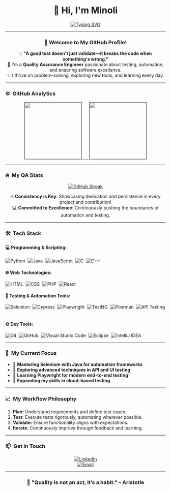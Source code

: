 <div align="center">
 
# 👋 Hi, I'm Minoli 
 
[![Typing SVG](https://readme-typing-svg.demolab.com?font=Fira+Code&pause=1000&center=true&width=435&lines=Quality+Assurance+Engineer;Passionate+About+Testing+%26+Automation;Constantly+Learning+%26+Growing)](https://git.io/typing-svg)
 
</div>
 
---
 
<div align="center">
 
### 🎉 Welcome to My GitHub Profile!
 
💡 **"A good test doesn't just validate—it breaks the code when something's wrong."**  
🚀 I'm a **Quality Assurance Engineer** passionate about testing, automation, and ensuring software excellence.  
✨ I thrive on problem-solving, exploring new tools, and learning every day.
 
</div>
 
---
 
### ⚙️ &nbsp;GitHub Analytics
 
<div align="center">
 
<a href="">
<img height="180em" src="https://github-readme-stats-eight-theta.vercel.app/api?username=Minoli24&show_icons=true&theme=algolia&include_all_commits=true&count_private=true"/>
&nbsp;&nbsp;&nbsp;&nbsp;
<img height="180em" src="https://github-readme-stats-eight-theta.vercel.app/api/top-langs/?username=Minoli24&layout=compact&langs_count=8&theme=algolia"/>
</a>
 
</div>
 
---
 
### 🔥 &nbsp;My QA Stats
 
<div align="center">

[![GitHub Streak](http://github-readme-streak-stats.herokuapp.com?user=Minoli24&theme=dark&background=000000)](https://git.io/streak-stats)  

🔥 **Consistency is Key**: Showcasing dedication and persistence in every project and contribution!  
💻 **Committed to Excellence**: Continuously pushing the boundaries of automation and testing.  

</div>

 
---
 
### 🛠 &nbsp;Tech Stack
 
#### 💻 **Programming & Scripting:**
![Python](https://img.shields.io/badge/-Python-05122A?style=flat&logo=python)&nbsp;
![Java](https://img.shields.io/badge/-Java-05122A?style=flat&logo=oracle&logoColor=FFA518)&nbsp;
![JavaScript](https://img.shields.io/badge/-JavaScript-05122A?style=flat&logo=javascript)&nbsp;
![C](https://img.shields.io/badge/-C-05122A?style=flat&logo=C&logoColor=A8B9CC)&nbsp;
![C++](https://img.shields.io/badge/-C%2B%2B-05122A?style=flat&logo=C%2B%2B&logoColor=00599C)&nbsp;
 
#### 🌐 **Web Technologies:**
![HTML](https://img.shields.io/badge/-HTML-05122A?style=flat&logo=HTML5)&nbsp;
![CSS](https://img.shields.io/badge/-CSS-05122A?style=flat&logo=CSS3&logoColor=1572B6)&nbsp;
![PHP](https://img.shields.io/badge/-PHP-05122A?style=flat&logo=PHP&logoColor=777BB4)&nbsp;
![React](https://img.shields.io/badge/-React-05122A?style=flat&logo=react)&nbsp;
 
#### 🧪 **Testing & Automation Tools:**
![Selenium](https://img.shields.io/badge/Selenium-43B02A?style=flat&logo=selenium&logoColor=white)&nbsp;
![Cypress](https://img.shields.io/badge/Cypress-17202C?style=flat&logo=cypress&logoColor=white)&nbsp;
![Playwright](https://img.shields.io/badge/Playwright-2EAD33?style=flat&logo=playwright&logoColor=white)&nbsp;
![TestNG](https://img.shields.io/badge/TestNG-FF7300?style=flat&logo=testng&logoColor=white)&nbsp;
![Postman](https://img.shields.io/badge/Postman-FF6C37?style=flat&logo=postman&logoColor=white)&nbsp;
![API Testing](https://img.shields.io/badge/API-Testing-blue?style=flat&logo=api&logoColor=white)&nbsp;
 
#### ⚙️ **Dev Tools:**
![Git](https://img.shields.io/badge/-Git-05122A?style=flat&logo=git)&nbsp;
![GitHub](https://img.shields.io/badge/-GitHub-05122A?style=flat&logo=github)&nbsp;
![Visual Studio Code](https://img.shields.io/badge/-VS%20Code-05122A?style=flat&logo=visual-studio-code&logoColor=007ACC)&nbsp;
![Eclipse](https://img.shields.io/badge/-Eclipse-05122A?style=flat&logo=eclipse-ide&logoColor=2C2255)&nbsp;
![IntelliJ IDEA](https://img.shields.io/badge/-IntelliJ%20IDEA-05122A?style=flat&logo=intellij-idea&logoColor=white)&nbsp;
 
---

### 🎯 &nbsp;My Current Focus  

- 🚀 **Mastering Selenium with Java for automation frameworks**  
- 🧪 **Exploring advanced techniques in API and UI testing**  
- 📘 **Learning Playwright for modern end-to-end testing**  
- 🌱 **Expanding my skills in cloud-based testing**  

---
 
### 📈 &nbsp;My Workflow Philosophy
 
1. **Plan:** Understand requirements and define test cases.  
2. **Test:** Execute tests rigorously, automating wherever possible.  
3. **Validate:** Ensure functionality aligns with expectations.  
4. **Iterate:** Continuously improve through feedback and learning.
 
---
 
### 📫 &nbsp;Get in Touch
 
<div align="center">
 
[![LinkedIn](https://img.shields.io/badge/-LinkedIn-blue?style=flat&logo=LinkedIn&logoColor=white)](https://www.linkedin.com/in/minoli-rashmitha/)  
[![Email](https://img.shields.io/badge/-E--mail-D14836?style=flat&logo=Gmail&logoColor=white)](mailto:minolirashmitha228@gmail.com)
 
</div>
 
---
 
<div align="center">
 
### 🌟 "Quality is not an act, it’s a habit." – Aristotle
 
</div>
